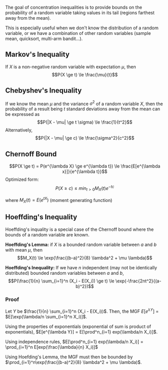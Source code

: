 
The goal of concentration inequalities is to provide bounds on the probability of a random variable taking values in its tail (regions farthest away from the mean).

This is especially useful when we don't know the distribution of a random variable, or we have a combination of other random variables (sample mean, quicksort, multi-arm bandit...).

## Markov's Inequality
If $X$ is a non-negative random variable with expectation $\mu$, then
$$P(X \ge t) \le \frac{\mu}{t}$$

## Chebyshev's Inequality
If we know the mean $\mu$ and the variance $\sigma^2$ of a random variable $X$, then the probability of a result being $t$ standard deviations away from the mean can be expressed as
$$P(|X - \mu| \ge t \sigma) \le \frac{1}{t^2}$$
Alternatively,
$$P(|X - \mu| \ge c) \le \frac{\sigma^2}{c^2}$$


## Chernoff Bound


$$P(X \ge t) = P(e^{\lambda X} \ge e^{\lambda t}) \le \frac{E[e^{\lambda x}]}{e^{\lambda t}}$$
Optimized form:
$$P(X \ge c) \le min_{t > 0} M_X(t) e^{-tc}$$

where $M_X(t) = E(e^{tX})$ (moment generating function)


## Hoeffding's Inequality
Hoeffding's inquality is a special case of the Chernoff bound where the bounds of a random variable are known.

**Hoeffding's Lemma:** if $X$ is a bounded random variable between $a$ and $b$ with mean $\mu$, then 
$$M_X(t) \le \exp(\frac{(b-a)^2}{8} \lambda^2 + \mu \lambda)$$

**Hoeffding's Inequality:** If we have $n$ independent (may not be identically distributed) bounded random variables between $a$ and $b$, 
$$P(\frac{1}{n} \sum_{i=1}^n (X_i - E(X_i)) \ge t) \le \exp(-\frac{2nt^2}{(a-b)^2})$$

### Proof
Let $Y$ be $\frac{1}{n} \sum_{i=1}^n (X_i - E(X_i))$. Then, the MGF $E[e^{\lambda Y}]$ = $E[\exp(\lambda/n \sum_{i=1}^n X_i)]$.

Using the properties of exponentials (exponential of sum is product of exponentials),
$E[e^{\lambda Y}] = E[\prod^n_{i=1} exp(\lambda/n X_i)]$.

Using independence rules, $E[\prod^n_{i=1} exp(\lambda/n X_i)] = \prod_{i=1}^n E[exp(\frac{\lambda}{n} X_i)]$

Using Hoefding's Lemma, the MGF must then be bounded by $\prod_{i=1}^n\exp(\frac{(b-a)^2}{8} \lambda^2 + \mu \lambda)$.



